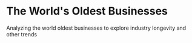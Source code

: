 # The World's Oldest Businesses
Analyzing the world oldest businesses to explore industry longevity and other trends
